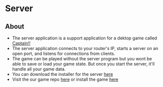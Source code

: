 # Server

## About
- The server application is a support application for a dektop game called [Captain!!](https://1337inc-captain.website2.me/)
- The server application connects to your router's IP, starts a server on an open port, and listens for connections from clients.
- The game can be played without the server program but you wont be able to save or load your game state. But once you start the server, it'll handle all your game data. 
- You can download the installer for the server [here](https://github.com/1337-inc/Server/releases)
- Visit the our game repo [here](https://github.com/1337-inc/Captain/) or install the game [here](https://github.com/1337-inc/Captain/releases)
